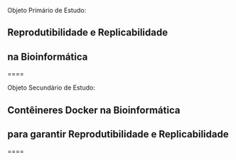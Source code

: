 Objeto Primário de Estudo:

## Reprodutibilidade e Replicabilidade 
## na Bioinformática

====

Objeto Secundário de Estudo:

## Contêineres Docker na Bioinformática 
## para garantir Reprodutibilidade e Replicabilidade

====
